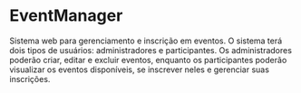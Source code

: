 # EventManager
Sistema web para gerenciamento e inscrição em eventos. O sistema terá dois tipos de usuários: administradores e participantes. Os administradores poderão criar, editar e excluir eventos, enquanto os participantes poderão visualizar os eventos disponíveis, se inscrever neles e gerenciar suas inscrições.

